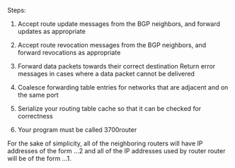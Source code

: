 Steps:

1. Accept route update messages from the BGP neighbors, and forward updates as appropriate

2. Accept route revocation messages from the BGP neighbors, and forward revocations as appropriate

3. Forward data packets towards their correct destination
Return error messages in cases where a data packet cannot be delivered

4. Coalesce forwarding table entries for networks that are adjacent and on the same port

5. Serialize your routing table cache so that it can be checked for correctness

6. Your program must be called 3700router



 For the sake of simplicity, all of the neighboring routers will have IP addresses of the form ...2 and all of the IP addresses used by router router will be of the form ...1.

